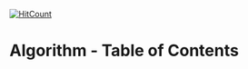 [![HitCount](http://hits.dwyl.io/kenshin579/tutorials-interview-questions.svg)](http://hits.dwyl.io/kenshin579/tutorials-interview-questions)

# Algorithm - Table of Contents
